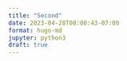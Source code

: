 ```yaml
---
title: "Second"
date: 2023-04-28T08:00:43-07:00
format: hugo-md
jupyter: python3
draft: true
---
```


